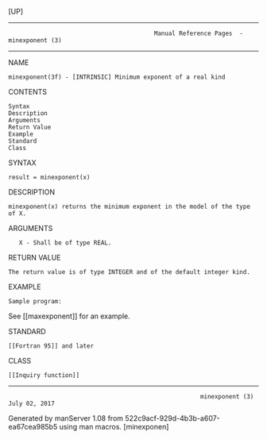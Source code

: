 [UP]

-----------------------------------------------------------------------------------------------------------------------------------
                                             Manual Reference Pages  - minexponent (3)
-----------------------------------------------------------------------------------------------------------------------------------
                                                                 
NAME

    minexponent(3f) - [INTRINSIC] Minimum exponent of a real kind

CONTENTS

    Syntax
    Description
    Arguments
    Return Value
    Example
    Standard
    Class

SYNTAX

    result = minexponent(x)

DESCRIPTION

    minexponent(x) returns the minimum exponent in the model of the type of X.

ARGUMENTS

       X - Shall be of type REAL.

RETURN VALUE

    The return value is of type INTEGER and of the default integer kind.

EXAMPLE

    Sample program:

See [[maxexponent]] for an example.

STANDARD

    [[Fortran 95]] and later

CLASS

    [[Inquiry function]]

-----------------------------------------------------------------------------------------------------------------------------------

                                                          minexponent (3)                                             July 02, 2017

Generated by manServer 1.08 from 522c9acf-929d-4b3b-a607-ea67cea985b5 using man macros.
                                                           [minexponen]
